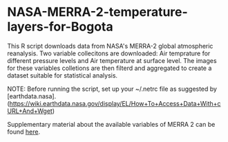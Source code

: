 # NASA-MERRA-2-temperature-layers-for-Bogota

This R script downloads data from NASA's MERRA-2 global atmospheric reanalysis. 
Two variable collecitons are downloaded: Air temprature for different pressure levels and Air temperature at surface level.
The images for these variables colletions are then filterd and aggregated to create a dataset suitable for statistical analysis.

NOTE: Before running the script, set up your ~/.netrc file as suggested by [earthdata.nasa].(https://wiki.earthdata.nasa.gov/display/EL/How+To+Access+Data+With+cURL+And+Wget)

Supplementary material about the available variables of MERRA 2 can be found [here](https://goldsmr4.gesdisc.eosdis.nasa.gov/data/MERRA2_MONTHLY/M2C0NXASM.5.12.4/doc/MERRA2.README.pdf).

